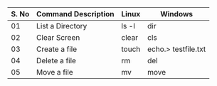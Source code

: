
| S. No | Command Description | Linux | Windows |
| ----- | ------------------- | ----- | --------|
| 01    | List a Directory    | ls -l | dir     |
| 02    | Clear Screen        | clear | cls     |
| 03    | Create a file       | touch | echo.> testfile.txt     |
| 04    | Delete a file       | rm    | del     |
| 05    | Move a file       | mv | move     |
